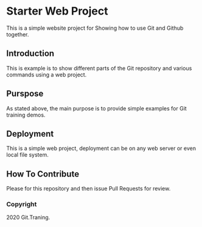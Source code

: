 # Starter Web Project

This is a simple website project for
Showing how to use Git and Github together.

## Introduction

This is example is to show different parts of the Git repository and various commands using a web project.

## Purspose
As stated above, the main purpose is to provide simple examples for Git training demos.

## Deployment
This is a simple web project, deployment can be on any web server or even local file system.

## How To Contribute

Please for this repository and then issue Pull Requests for review.

### Copyright

2020 Git.Traning.

